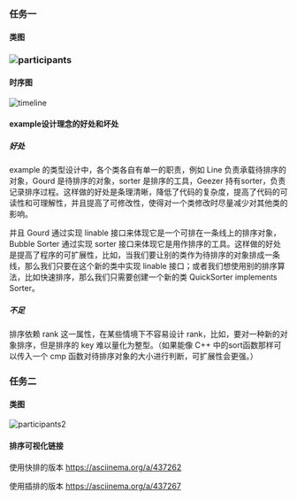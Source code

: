### 任务一

#### 类图

### ![participants](https://i.loli.net/2021/09/22/kE4D8WQuc3atl52.png)



#### 时序图

![timeline](https://i.loli.net/2021/09/21/4T8r6NsgYaK5VIb.png)

#### example设计理念的好处和坏处

##### 好处

example 的类型设计中，各个类各自有单一的职责，例如 Line 负责承载待排序的对象，Gourd 是待排序的对象，sorter 是排序的工具，Geezer 持有sorter，负责记录排序过程。这样做的好处是条理清晰，降低了代码的复杂度，提高了代码的可读性和可理解性，并且提高了可修改性，使得对一个类修改时尽量减少对其他类的影响。

并且 Gourd 通过实现 linable 接口来体现它是一个可排在一条线上的排序对象，Bubble Sorter 通过实现 sorter 接口来体现它是用作排序的工具。这样做的好处是提高了程序的可扩展性，比如，当我们要让别的类作为待排序的对象排成一条线，那么我们只要在这个新的类中实现 linable 接口；或者我们想使用别的排序算法，比如快速排序，那么我们只需要创建一个新的类 QuickSorter implements Sorter。

 ##### 不足

排序依赖 rank 这一属性，在某些情境下不容易设计 rank，比如，要对一种新的对象排序，但是排序的 key 难以量化为整型。（如果能像 C++ 中的sort函数那样可以传入一个 cmp 函数对待排序对象的大小进行判断，可扩展性会更强。）

### 任务二

#### 类图

![participants2](https://i.loli.net/2021/09/22/Dbf9vP7hiONzlMF.png)

#### 排序可视化链接

使用快排的版本 https://asciinema.org/a/437262

使用插排的版本 https://asciinema.org/a/437267


